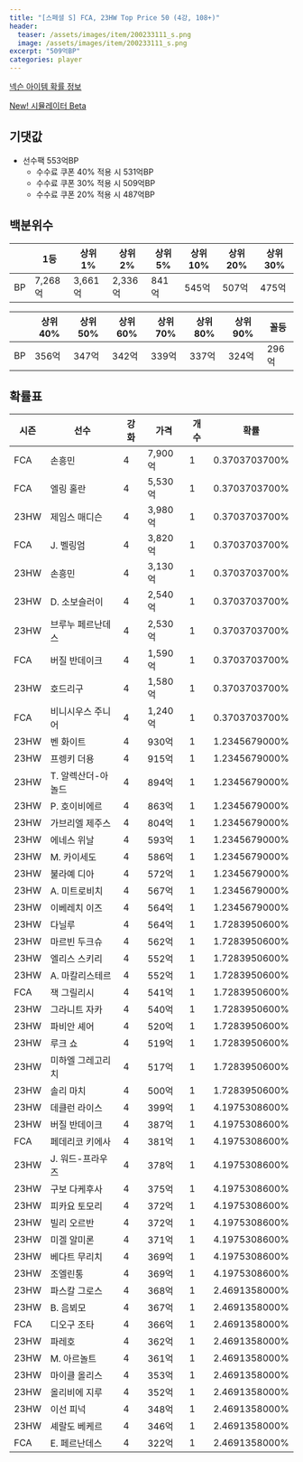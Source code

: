 ```yaml
---
title: "[스페셜 S] FCA, 23HW Top Price 50 (4강, 108+)"
header:
  teaser: /assets/images/item/200233111_s.png
  image: /assets/images/item/200233111_s.png
excerpt: "509억BP"
categories: player
---
```

[넥슨 아이템 확률 정보](http://iteminfo.nexon.com/probability/fco?sn=7487)

[New! 시뮬레이터 Beta](/simulator/7487)
## 기댓값
- 선수팩 553억BP
  - 수수료 쿠폰 40% 적용 시 531억BP
  - 수수료 쿠폰 30% 적용 시 509억BP
  - 수수료 쿠폰 20% 적용 시 487억BP


## 백분위수

||1등|상위1%|상위2%|상위5%|상위10%|상위20%|상위30%|
|---|---|---|---|---|---|---|---|
|BP|7,268억|3,661억|2,336억|841억|545억|507억|475억|

||상위40%|상위50%|상위60%|상위70%|상위80%|상위90%|꼴등|
|---|---|---|---|---|---|---|---|
|BP|356억|347억|342억|339억|337억|324억|296억|


## 확률표

|시즌|선수|강화|가격|개수|확률|
|---|---|---|---|---|---|
|FCA|손흥민|4|7,900억|1|0.3703703700%|
|FCA|엘링 홀란|4|5,530억|1|0.3703703700%|
|23HW|제임스 매디슨|4|3,980억|1|0.3703703700%|
|FCA|J. 벨링엄|4|3,820억|1|0.3703703700%|
|23HW|손흥민|4|3,130억|1|0.3703703700%|
|23HW|D. 소보슬러이|4|2,540억|1|0.3703703700%|
|23HW|브루누 페르난데스|4|2,530억|1|0.3703703700%|
|FCA|버질 반데이크|4|1,590억|1|0.3703703700%|
|23HW|호드리구|4|1,580억|1|0.3703703700%|
|FCA|비니시우스 주니어|4|1,240억|1|0.3703703700%|
|23HW|벤 화이트|4|930억|1|1.2345679000%|
|23HW|프렝키 더용|4|915억|1|1.2345679000%|
|23HW|T. 알렉산더-아놀드|4|894억|1|1.2345679000%|
|23HW|P. 호이비에르|4|863억|1|1.2345679000%|
|23HW|가브리엘 제주스|4|804억|1|1.2345679000%|
|23HW|에네스 위날|4|593억|1|1.2345679000%|
|23HW|M. 카이세도|4|586억|1|1.2345679000%|
|23HW|불라예 디아|4|572억|1|1.2345679000%|
|23HW|A. 미트로비치|4|567억|1|1.2345679000%|
|23HW|이베레치 이즈|4|564억|1|1.2345679000%|
|23HW|다닐루|4|564억|1|1.7283950600%|
|23HW|마르빈 두크슈|4|562억|1|1.7283950600%|
|23HW|엘리스 스키리|4|552억|1|1.7283950600%|
|23HW|A. 마칼리스테르|4|552억|1|1.7283950600%|
|FCA|잭 그릴리시|4|541억|1|1.7283950600%|
|23HW|그라니트 자카|4|540억|1|1.7283950600%|
|23HW|파비안 셰어|4|520억|1|1.7283950600%|
|23HW|루크 쇼|4|519억|1|1.7283950600%|
|23HW|미하엘 그레고리치|4|517억|1|1.7283950600%|
|23HW|솔리 마치|4|500억|1|1.7283950600%|
|23HW|데클런 라이스|4|399억|1|4.1975308600%|
|23HW|버질 반데이크|4|387억|1|4.1975308600%|
|FCA|페데리코 키에사|4|381억|1|4.1975308600%|
|23HW|J. 워드-프라우즈|4|378억|1|4.1975308600%|
|23HW|구보 다케후사|4|375억|1|4.1975308600%|
|23HW|피카요 토모리|4|372억|1|4.1975308600%|
|23HW|빌리 오르반|4|372억|1|4.1975308600%|
|23HW|미겔 알미론|4|371억|1|4.1975308600%|
|23HW|베다트 무리치|4|369억|1|4.1975308600%|
|23HW|조엘린통|4|369억|1|4.1975308600%|
|23HW|파스칼 그로스|4|368억|1|2.4691358000%|
|23HW|B. 음뵈모|4|367억|1|2.4691358000%|
|FCA|디오구 조타|4|366억|1|2.4691358000%|
|23HW|파레호|4|362억|1|2.4691358000%|
|23HW|M. 아르놀트|4|361억|1|2.4691358000%|
|23HW|마이클 올리스|4|353억|1|2.4691358000%|
|23HW|올리비에 지루|4|352억|1|2.4691358000%|
|23HW|이선 피넉|4|348억|1|2.4691358000%|
|23HW|셰랄도 베케르|4|346억|1|2.4691358000%|
|FCA|E. 페르난데스|4|322억|1|2.4691358000%|
